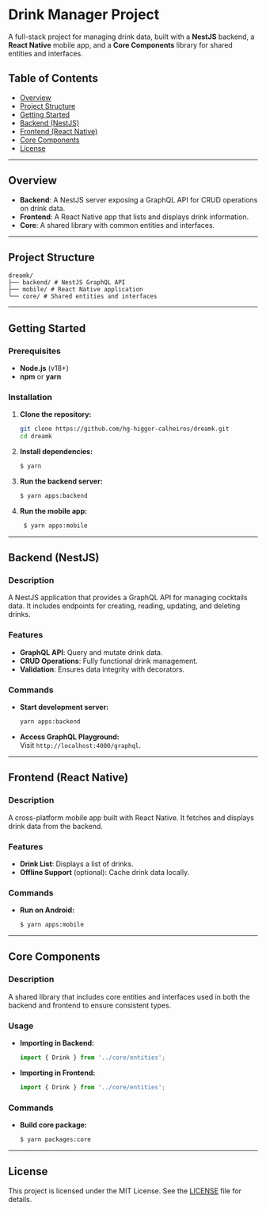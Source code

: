 # Drink Manager Project

A full-stack project for managing drink data, built with a **NestJS** backend, a **React Native** mobile app, and a **Core Components** library for shared entities and interfaces.

## Table of Contents
- [Overview](#overview)
- [Project Structure](#project-structure)
- [Getting Started](#getting-started)
- [Backend (NestJS)](#backend-nestjs)
- [Frontend (React Native)](#frontend-react-native)
- [Core Components](#core-components)
- [License](#license)

---

## Overview

- **Backend**: A NestJS server exposing a GraphQL API for CRUD operations on drink data.
- **Frontend**: A React Native app that lists and displays drink information.
- **Core**: A shared library with common entities and interfaces.

---

## Project Structure

```plaintext
dreamk/ 
├── backend/ # NestJS GraphQL API 
├── mobile/ # React Native application 
└── core/ # Shared entities and interfaces
```

---

## Getting Started

### Prerequisites
- **Node.js** (v18+)
- **npm** or **yarn**

### Installation

1. **Clone the repository:**

    ```bash
    git clone https://github.com/hg-higgor-calheiros/dreamk.git
    cd dreamk
    ```

2. **Install dependencies:**

    ```bash
    $ yarn
    ```

3. **Run the backend server:**

    ```bash
    $ yarn apps:backend
    ```

4. **Run the mobile app:**

    ```bash
     $ yarn apps:mobile
    ```

---

## Backend (NestJS)

### Description
A NestJS application that provides a GraphQL API for managing cocktails data. It includes endpoints for creating, reading, updating, and deleting drinks.

### Features
- **GraphQL API**: Query and mutate drink data.
- **CRUD Operations**: Fully functional drink management.
- **Validation**: Ensures data integrity with decorators.

### Commands
- **Start development server:**

    ```bash
    yarn apps:backend
    ```

- **Access GraphQL Playground:**  
  Visit `http://localhost:4000/graphql`.

---

## Frontend (React Native)

### Description
A cross-platform mobile app built with React Native. It fetches and displays drink data from the backend.

### Features
- **Drink List**: Displays a list of drinks.
- **Offline Support** (optional): Cache drink data locally.

### Commands
- **Run on Android:**

    ```bash
    $ yarn apps:mobile
    ```

---

## Core Components

### Description
A shared library that includes core entities and interfaces used in both the backend and frontend to ensure consistent types.

### Usage
- **Importing in Backend:**

    ```javascript
    import { Drink } from '../core/entities';
    ```

- **Importing in Frontend:**

    ```javascript
    import { Drink } from '../core/entities';
    ```

### Commands
- **Build core package:**

    ```bash
    $ yarn packages:core
    ```

---

## License

This project is licensed under the MIT License. See the [LICENSE](LICENSE) file for details.
